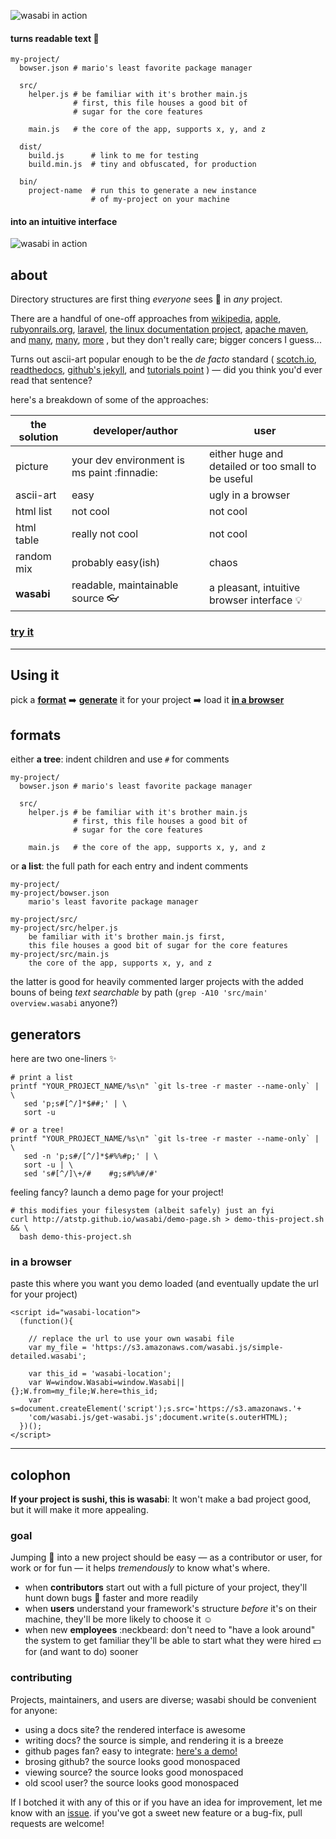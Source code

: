 ![wasabi in action](http://atstp.github.io/wasabi/img/banner.png)

#### turns readable text :page_facing_up:

    my-project/
      bowser.json # mario's least favorite package manager

      src/
        helper.js # be familiar with it's brother main.js
                  # first, this file houses a good bit of
                  # sugar for the core features

        main.js   # the core of the app, supports x, y, and z

      dist/
        build.js      # link to me for testing
        build.min.js  # tiny and obfuscated, for production

      bin/
        project-name  # run this to generate a new instance
                      # of my-project on your machine

#### into an intuitive interface

![wasabi in action](http://atstp.github.io/wasabi/img/demo.gif?clearcache=1)


## about

Directory structures are first thing _everyone_ sees :eyes: in _any_ project.

There are a handful of one-off approaches from
  [wikipedia](https://en.wikipedia.org/wiki/Filesystem_Hierarchy_Standard),
  [apple](https://developer.apple.com/library/mac/documentation/FileManagement/Conceptual/FileSystemProgrammingGuide/FileSystemOverview/FileSystemOverview.html),
  [rubyonrails.org](http://guides.rubyonrails.org/getting_started.html),
  [laravel](https://laravel.com/docs/master/structure),
  [the linux documentation project](http://tldp.org/LDP/intro-linux/html/sect_03_01.html),
  [apache maven](https://maven.apache.org/guides/introduction/introduction-to-the-standard-directory-layout.html),
 and
  [many](http://www.tutorialspoint.com/ruby-on-rails/rails-directory-structure.htm),
  [many](http://www.howtogeek.com/howto/15677/zen-and-the-art-of-file-and-folder-organization/),
  [more](http://www.thegeekstuff.com/2010/09/linux-file-system-structure/)
, but they don't really care; bigger concers I guess...

Turns out ascii-art popular enough to be the _de facto_ standard
(
  [scotch.io](https://scotch.io/tutorials/angularjs-best-practices-directory-structure),
  [readthedocs](http://tutos.readthedocs.org/en/latest/source/git_workflow.html),
  [github's jekyll](http://jekyllrb.com/docs/structure/),
  and
  [tutorials point](http://www.tutorialspoint.com/ruby-on-rails/rails-directory-structure.htm)
)
&mdash; did you think you'd ever read that sentence?

here's a breakdown of some of the approaches:

|the solution | developer/author                             | user
|-------------|----------------------------------------------|-------
|picture      | your dev environment is ms paint :finnadie:  | either huge and detailed or too small to be useful
|ascii-art    | easy                                         | ugly in a browser
|html list    | not cool                                     | not cool
|html table   | really not cool                              | not cool
|random mix   | probably easy(ish)                           | chaos
|**wasabi**   | readable, maintainable source :eyeglasses:   | a pleasant, intuitive browser interface :bulb:

### [try it](http://atstp.github.io/wasabi/)

--------------------------------------------------------------------------------

## Using it

pick a **[format](#formats)** :arrow_right:
**[generate](#generators)** it for your project :arrow_right:
load it **[in a browser](#in-a-browser)**

## formats

either **a tree**: indent children and use `#` for comments

    my-project/
      bowser.json # mario's least favorite package manager

      src/
        helper.js # be familiar with it's brother main.js
                  # first, this file houses a good bit of
                  # sugar for the core features

        main.js   # the core of the app, supports x, y, and z

or **a list**: the full path for each entry and indent comments

    my-project/
    my-project/bowser.json
        mario's least favorite package manager

    my-project/src/
    my-project/src/helper.js
        be familiar with it's brother main.js first,
        this file houses a good bit of sugar for the core features
    my-project/src/main.js
        the core of the app, supports x, y, and z

the latter is good for heavily commented larger projects with the added bouns of
being _text searchable_ by path (`grep -A10 'src/main' overview.wasabi` anyone?)

## generators

here are two one-liners :sparkles:

    # print a list
    printf "YOUR_PROJECT_NAME/%s\n" `git ls-tree -r master --name-only` | \
       sed 'p;s#[^/]*$##;' | \
       sort -u

    # or a tree!
    printf "YOUR_PROJECT_NAME/%s\n" `git ls-tree -r master --name-only` | \
       sed -n 'p;s#/[^/]*$#%%#p;' | \
       sort -u | \
       sed 's#[^/]\+/#    #g;s#%%#/#'

feeling fancy? launch a demo page for your project!

    # this modifies your filesystem (albeit safely) just an fyi
    curl http://atstp.github.io/wasabi/demo-page.sh > demo-this-project.sh && \
      bash demo-this-project.sh

### in a browser

paste this where you want you demo loaded
(and eventually update the url for your project)

    <script id="wasabi-location">
      (function(){

        // replace the url to use your own wasabi file
        var my_file = 'https://s3.amazonaws.com/wasabi.js/simple-detailed.wasabi';

        var this_id = 'wasabi-location';
        var W=window.Wasabi=window.Wasabi||{};W.from=my_file;W.here=this_id;
        var s=document.createElement('script');s.src='https://s3.amazonaws.'+
        'com/wasabi.js/get-wasabi.js';document.write(s.outerHTML);
      })();
    </script>


--------------------------------------------------------------------------------

## colophon

**If your project is sushi, this is wasabi**:
It won't make a bad project good, but it will make it more appealing.

### goal

Jumping :running: into a new project should be easy
  &mdash; as a contributor or user, for work or for fun &mdash;
it helps _tremendously_ to know what's where.

  * when **contributors** start out with a full picture of your project,
    they'll hunt down bugs :bug: faster and more readily
  * when **users** understand your framework's structure _before_ it's on their machine,
    they'll be more likely to choose it :relaxed:
  * when new **employees** :neckbeard: don't need to "have a look around" the system
    to get familiar they'll be able to start what
    they were hired :dollar: for (and want to do) sooner

### contributing

Projects, maintainers, and users are diverse; wasabi should be convenient for anyone:

  * using a docs site? the rendered interface is awesome
  * writing docs? the source is simple, and rendering it is a breeze
  * github pages fan? easy to integrate: [here's a demo!](http://atstp.github.io/wasabi_and_jekyll/)
  * brosing github? the source looks good monospaced
  * viewing source? the source looks good monospaced
  * old scool user? the source looks good monospaced

If I botched it with any of this or if you have an idea for improvement, let me know with an
[issue](https://github.com/atstp/wasabi/issues). if you've got a sweet new feature or a bug-fix,
pull requests are welcome!
